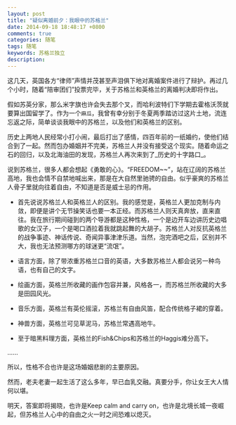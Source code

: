 ```yaml
---
layout: post
title: "疑似离婚前夕：我眼中的苏格兰"
date: 2014-09-18 18:48:17 +0800
comments: true
categories: 随笔
tags: 随笔
keywords: 苏格兰独立
description: 
---
```


这几天，英国各方“律师”声情并茂甚至声泪俱下地对离婚案件进行了辩护。再过几个小时，随着“陪审团们”投票完毕，关于苏格兰和英格兰的离婚判决即将作出。

假如苏英分家，那么米字旗也许会失去那个叉，而哈利波特们下学期去霍格沃茨就要算出国留学了。作为一个`麻瓜`，我曾有幸分别于冬夏两季踏访过这片土地，流连忘返之际，简单谈谈我眼中的苏格兰，以及他们和英格兰的区别。

历史上两地人民经常小打小闹，最后打出了感情，四百年前的一纸婚约，使他们结合到了一起。然而包办婚姻并不完美，苏格兰人并没有接受这个现实。随着命运之石的回归，以及北海油田的发现，苏格兰人再次来到了_历史的十字路口_。

<!-- more -->

说到苏格兰，很多人都会想起《勇敢的心》。“FREEDOM~~”，站在辽阔的苏格兰高地，我也会情不自禁地喊出来，那是在大自然里驰骋的自由。似乎豪爽的苏格兰人骨子里就向往着自由，不知道是否是威士忌的作用。

* 首先说说苏格兰人和英格兰人的区别。我的感觉是，英格兰人更加克制与内敛，即便是讲个无节操笑话也要一本正经。而苏格兰人则天真奔放，直来直往。我在旅行期间碰到的两个导游都是这种性格，一个是边开车边讲历史边唱歌的女汉子，一个是喝口酒拉着我就跳起舞的大胡子。苏格兰人对反抗英格兰的战争事迹、神话传说、奇闻异事津津乐道。当然，泡完酒吧之后，区别并不大，我也无法预测哪方的球迷更“流氓”。

* 语言方面，除了带浓重苏格兰口音的英语，大多数苏格兰人都会说另一种鸟语，也有自己的文字。

* 绘画方面，英格兰所收藏的画作包容并兼，风格各一，而苏格兰所收藏的大多是田园风光。

* 音乐方面，英格兰有英伦摇滚，苏格兰有自由风笛，配合传统格子裙的穿着。

* 神兽方面，英格兰可见草泥马，苏格兰常遇高地牛。

* 至于暗黑料理方面，英格兰的Fish&Chips和苏格兰的Haggis难分高下。

......

所以，性格不合也许是这场婚姻悲剧的主要原因。

然而，老夫老妻一起生活了这么多年，早已血乳交融。真要分手，你让女王大人情何以堪。

明天，答案即将揭晓，也许是Keep calm and carry on，也许是北境长城一夜崛起，但苏格兰人心中的自由之火一时之间恐难以熄灭。